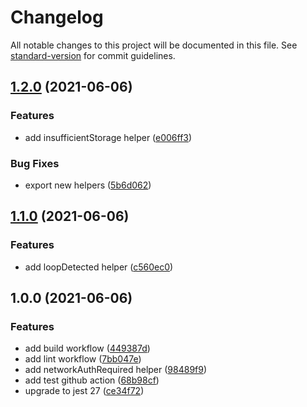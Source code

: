 # Changelog

All notable changes to this project will be documented in this file. See [standard-version](https://github.com/conventional-changelog/standard-version) for commit guidelines.

## [1.2.0](https://github.com/AndrewUsher/status-helpers/compare/v1.1.0...v1.2.0) (2021-06-06)


### Features

* add insufficientStorage helper ([e006ff3](https://github.com/AndrewUsher/status-helpers/commit/e006ff3d7ad9face0f01e1599ac1ce5f670f90eb))


### Bug Fixes

* export new helpers ([5b6d062](https://github.com/AndrewUsher/status-helpers/commit/5b6d0625eaef934c2cb5a27c64f821b2510862e0))

## [1.1.0](https://github.com/AndrewUsher/status-helpers/compare/v1.0.0...v1.1.0) (2021-06-06)


### Features

* add loopDetected helper ([c560ec0](https://github.com/AndrewUsher/status-helpers/commit/c560ec06d11cf3f47e5fde1475c8b2047e6ab7f3))

## 1.0.0 (2021-06-06)


### Features

* add build workflow ([449387d](https://github.com/AndrewUsher/status-helpers/commit/449387d9a4e9b5417861e8fd9634d10f5a339516))
* add lint workflow ([7bb047e](https://github.com/AndrewUsher/status-helpers/commit/7bb047e40cfe949eac34a6e22dd9419c0f95061b))
* add networkAuthRequired helper ([98489f9](https://github.com/AndrewUsher/status-helpers/commit/98489f9c3077530208129b6e9e2f2c46c4d83293))
* add test github action ([68b98cf](https://github.com/AndrewUsher/status-helpers/commit/68b98cf93baf3c490321a717b732ba52a53e96a6))
* upgrade to jest 27 ([ce34f72](https://github.com/AndrewUsher/status-helpers/commit/ce34f72fa1e50292f158833997c67556dbe6cd21))
